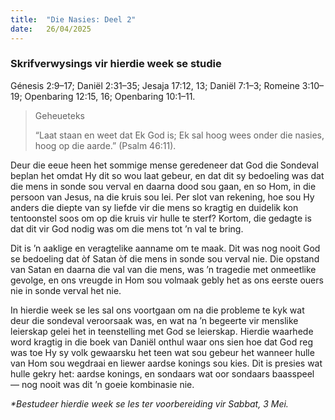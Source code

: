 ```yaml
---
title:  "Die Nasies: Deel 2"
date:   26/04/2025
---
```


### Skrifverwysings vir hierdie week se studie

Génesis 2:9–17; Daniël 2:31–35; Jesaja 17:12, 13; Daniël 7:1–3; Romeine 3:10–19; Openbaring 12:15, 16; Openbaring 10:1–11.

> <p>Geheueteks</p>
> “Laat staan en weet dat Ek God is; Ek sal hoog wees onder die nasies, hoog op die aarde.” (Psalm 46:11).

Deur die eeue heen het sommige mense geredeneer dat God die Sondeval beplan het omdat Hy dit so wou laat gebeur, en dat dit sy bedoeling was dat die mens in sonde sou verval en daarna dood sou gaan, en so Hom, in die persoon van Jesus, na die kruis sou lei. Per slot van rekening, hoe sou Hy anders die diepte van sy liefde vir die mens so kragtig en duidelik kon tentoonstel soos om op die kruis vir hulle te sterf? Kortom, die gedagte is dat dit vir God nodig was om die mens tot ’n val te bring.

Dit is ’n aaklige en veragtelike aanname om te maak. Dit was nog nooit God se bedoeling dat òf Satan òf die mens in sonde sou verval nie. Die opstand van Satan en daarna die val van die mens, was ’n tragedie met onmeetlike gevolge, en ons vreugde in Hom sou volmaak gebly het as ons eerste ouers nie in sonde verval het nie.

In hierdie week se les sal ons voortgaan om na die probleme te kyk wat deur die sondeval veroorsaak was, en wat na ’n begeerte vir menslike leierskap gelei het in teenstelling met God se leierskap. Hierdie waarhede word kragtig in die boek van Daniël onthul waar ons sien hoe dat God reg was toe Hy sy volk gewaarsku het teen wat sou gebeur het wanneer hulle van Hom sou wegdraai en liewer aardse konings sou kies. Dit is presies wat hulle gekry het: aardse konings, en sondaars wat oor sondaars baasspeel — nog nooit was dit ’n goeie kombinasie nie.

_*Bestudeer hierdie week se les ter voorbereiding vir Sabbat, 3 Mei._